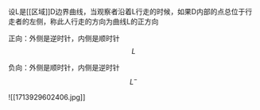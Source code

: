 设L是[[区域]]D边界曲线，当观察者沿着L行走的时候，如果D内部的点总位于行走者的左侧，称此人行走的方向为曲线L的正方向

正向：外侧是逆时针，内侧是顺时针
$$
L
$$

负向：外侧是顺时针，内侧是逆时针
$$
L^{-}
$$

![[1713929602406.jpg]]

